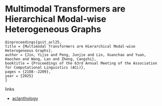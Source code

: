 # Multimodal Transformers are Hierarchical Modal-wise Heterogeneous Graphs

```
@inproceedings{gsit_acl25,
title = {Multimodal Transformers are Hierarchical Modal-wise Heterogeneous Graphs},
author = {Jin, Yijie and Peng, Junjie and Lin, Xuanchao and Yuan, Haochen and Wang, Lan and Zheng, Cangzhi},
booktitle = {Proceedings of the 63rd Annual Meeting of the Association for Computational Linguistics (ACL)},
pages = {2188--2209},
year = {2025}
}
```

links
- [aclanthology](https://aclanthology.org/2025.acl-long.109/)
